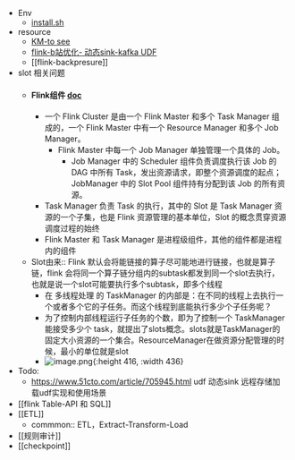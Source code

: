 - Env
	- [install.sh](https://note.youdao.com/s/YiXeC0At)
- resource
	- [KM-to see](https://LW1rLXdhLWNtLQo=/group/36127/articles/show/490081?kmref=search&from_page=1&no=2)
	- [flink-b站优化- 动态sink-kafka  UDF](https://www.51cto.com/article/705945.html)
	- [[flink-backpresure]]
- <a class=ask> slot 相关问题</a>
	- #### Flink组件 [doc](https://blog.51cto.com/u_15179348/2734107)
		- 一个 Flink Cluster 是由一个 Flink Master 和多个 Task Manager 组成的，一个 Flink Master 中有一个 Resource Manager 和多个 Job Manager。
			- Flink Master 中每一个 Job Manager 单独管理一个具体的 Job。
				- Job Manager 中的 Scheduler 组件负责调度执行该 Job 的 DAG 中所有 Task，发出资源请求，即整个资源调度的起点；
				    JobManager 中的 Slot Pool 组件持有分配到该 Job 的所有资源。
		- Task Manager 负责 Task 的执行，其中的 Slot 是 Task Manager 资源的一个子集，也是 Flink 资源管理的基本单位，Slot 的概念贯穿资源调度过程的始终
		- Flink Master 和 Task Manager 是进程级组件，其他的组件都是进程内的组件
	- Slot由来:: Flink 默认会将能链接的算子尽可能地进行链接，也就是算子链，flink 会将同一个算子链分组内的subtask都发到同一个slot去执行，也就是说一个slot可能要执行多个subtask，即多个线程
		- 在 多线程处理 的 TaskManager 的内部是：在不同的线程上去执行一个或者多个它的子任务。而这个线程到底能执行多少个子任务呢？
		- 为了控制内部线程运行子任务的个数，即为了控制一个 TaskManager 能接受多少个 task，就提出了slots概念。slots就是TaskManager的固定大小资源的一个集合。ResourceManager在做资源分配管理的时候，最小的单位就是slot
		- ![image.png](../assets/image_1660212589447_0.png){:height 416, :width 436}
- Todo:
	- https://www.51cto.com/article/705945.html  udf 动态sink 远程存储加载udf实现和使用场景
- [[flink Table-API 和 SQL]]
- [[ETL]]
	- commmon:: ETL，Extract-Transform-Load
- [[规则审计]]
- [[checkpoint]]